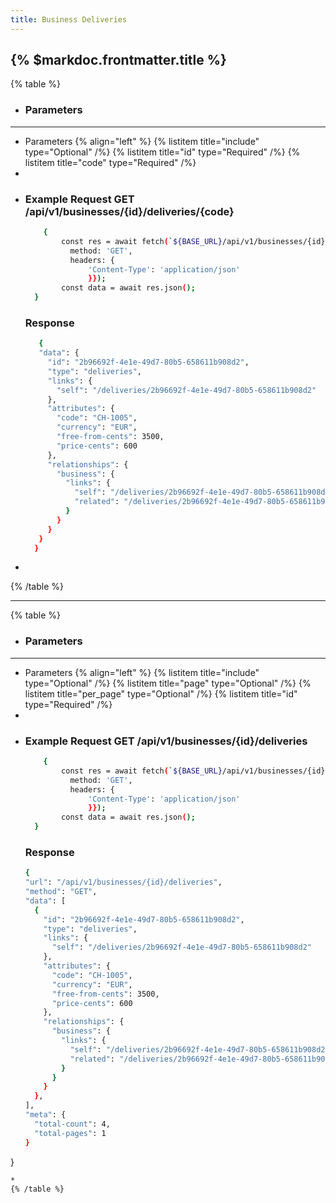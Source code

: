 ```yaml
---
title: Business Deliveries
---
```


## {% $markdoc.frontmatter.title %}

{% table %}
* ### **Parameters**
---
* Parameters {% align="left" %}
  {% listitem title="include" type="Optional" /%}
  {% listitem title="id" type="Required" /%}
  {% listitem title="code" type="Required" /%}
*
*
  ### Example Request GET /api/v1/businesses/{id}/deliveries/{code}
  ```bash
      {
          const res = await fetch(`${BASE_URL}/api/v1/businesses/{id}/deliveries/{code}`, {
            method: 'GET',
            headers: {
                'Content-Type': 'application/json'
                }});
          const data = await res.json();
    }
  ```
  ### Response
  ```bash
     {
     "data": {
       "id": "2b96692f-4e1e-49d7-80b5-658611b908d2",
       "type": "deliveries",
       "links": {
         "self": "/deliveries/2b96692f-4e1e-49d7-80b5-658611b908d2"
       },
       "attributes": {
         "code": "CH-1005",
         "currency": "EUR",
         "free-from-cents": 3500,
         "price-cents": 600
       },
       "relationships": {
         "business": {
           "links": {
             "self": "/deliveries/2b96692f-4e1e-49d7-80b5-658611b908d2/relationships/business",
             "related": "/deliveries/2b96692f-4e1e-49d7-80b5-658611b908d2/business"
           }
         }
       }
     }
    }
  ```
*
{% /table %}

- - -

{% table %}
* ### **Parameters**
---
* Parameters {% align="left" %}
  {% listitem title="include" type="Optional" /%}
  {% listitem title="page" type="Optional" /%}
  {% listitem title="per_page" type="Optional" /%}
  {% listitem title="id" type="Required" /%}
*
*
  ### Example Request GET /api/v1/businesses/{id}/deliveries
  ```bash
      {
          const res = await fetch(`${BASE_URL}/api/v1/businesses/{id}/deliveries`, {
            method: 'GET',
            headers: {
                'Content-Type': 'application/json'
                }});
          const data = await res.json();
    }
  ```
  ### Response
  ```bash
  {
  "url": "/api/v1/businesses/{id}/deliveries",
  "method": "GET",
  "data": [
    {
      "id": "2b96692f-4e1e-49d7-80b5-658611b908d2",
      "type": "deliveries",
      "links": {
        "self": "/deliveries/2b96692f-4e1e-49d7-80b5-658611b908d2"
      },
      "attributes": {
        "code": "CH-1005",
        "currency": "EUR",
        "free-from-cents": 3500,
        "price-cents": 600
      },
      "relationships": {
        "business": {
          "links": {
            "self": "/deliveries/2b96692f-4e1e-49d7-80b5-658611b908d2/relationships/business",
            "related": "/deliveries/2b96692f-4e1e-49d7-80b5-658611b908d2/business"
          }
        }
      }
    },
  ],
  "meta": {
    "total-count": 4,
    "total-pages": 1
  }
}
  ```
*
{% /table %}